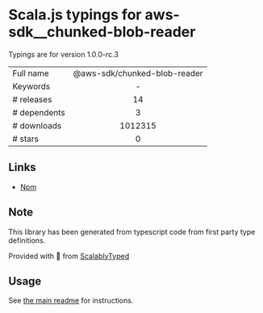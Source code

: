 
# Scala.js typings for aws-sdk__chunked-blob-reader

Typings are for version 1.0.0-rc.3



|                    |                 |
| ------------------ | :-------------: |
| Full name          | @aws-sdk/chunked-blob-reader |
| Keywords           | - |
| # releases         | 14 |
| # dependents       | 3 |
| # downloads        | 1012315 |
| # stars            | 0 |

## Links
- [Npm](https://www.npmjs.com/package/%40aws-sdk%2Fchunked-blob-reader)
    


## Note
This library has been generated from typescript code from first party type definitions.

Provided with :purple_heart: from [ScalablyTyped](https://github.com/oyvindberg/ScalablyTyped)

## Usage
See [the main readme](../../readme.md) for instructions.


